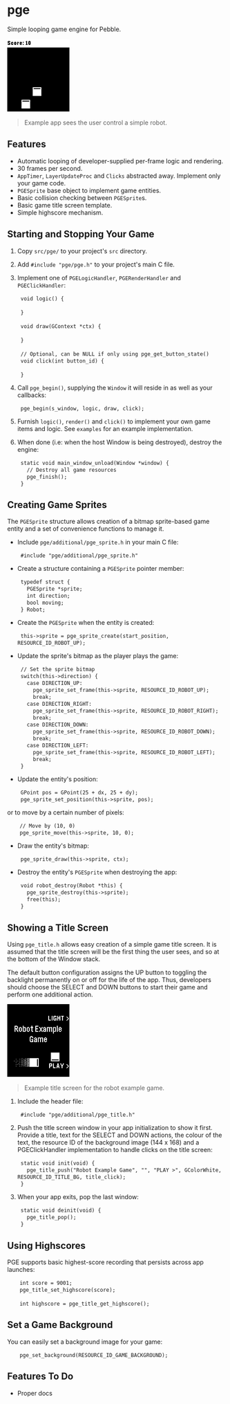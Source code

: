 # pge

Simple looping game engine for Pebble.

![screenshot](screenshots/screenshot1.png)

> Example app sees the user control a simple robot.

## Features

- Automatic looping of developer-supplied per-frame logic and rendering.
- 30 frames per second.
- `AppTimer`, `LayerUpdateProc` and `Clicks` abstracted away. Implement only
  your game code.
- `PGESprite` base object to implement game entities.
- Basic collision checking between `PGESprite`s.
- Basic game title screen template.
- Simple highscore mechanism.

## Starting and Stopping Your Game

1. Copy `src/pge/` to your project's `src` directory.

2. Add `#include "pge/pge.h"` to your project's main C file.

3. Implement one of `PGELogicHandler`, `PGERenderHandler` and
   `PGEClickHandler`:

        void logic() {
          
        }

        void draw(GContext *ctx) {
          
        }

        // Optional, can be NULL if only using pge_get_button_state()
        void click(int button_id) {
          
        }

4. Call `pge_begin()`, supplying the `Window` it will reside in as well as your
   callbacks:

        pge_begin(s_window, logic, draw, click);

5. Furnish `logic()`, `render()` and `click()` to implement your own game items
   and logic. See `examples` for an example implementation.

6. When done (i.e: when the host Window is being destroyed), destroy the engine:

        static void main_window_unload(Window *window) {
          // Destroy all game resources
          pge_finish();
        }

## Creating Game Sprites

The `PGESprite` structure allows creation of a bitmap sprite-based game entity
and a set of convenience functions to manage it.

 * Include `pge/additional/pge_sprite.h` in your main C file:

        #include "pge/additional/pge_sprite.h"

 * Create a structure containing a `PGESprite` pointer member:

        typedef struct {
          PGESprite *sprite;
          int direction;
          bool moving;
        } Robot;

 * Create the `PGESprite` when the entity is created:

        this->sprite = pge_sprite_create(start_position, RESOURCE_ID_ROBOT_UP);

 * Update the sprite's bitmap as the player plays the game:

        // Set the sprite bitmap
        switch(this->direction) {
          case DIRECTION_UP:
            pge_sprite_set_frame(this->sprite, RESOURCE_ID_ROBOT_UP);
            break;
          case DIRECTION_RIGHT:
            pge_sprite_set_frame(this->sprite, RESOURCE_ID_ROBOT_RIGHT);
            break;
          case DIRECTION_DOWN:
            pge_sprite_set_frame(this->sprite, RESOURCE_ID_ROBOT_DOWN);
            break;
          case DIRECTION_LEFT:
            pge_sprite_set_frame(this->sprite, RESOURCE_ID_ROBOT_LEFT);
            break;
        }

 * Update the entity's position:

        GPoint pos = GPoint(25 + dx, 25 + dy);
        pge_sprite_set_position(this->sprite, pos);

or to move by a certain number of pixels:

        // Move by (10, 0)
        pge_sprite_move(this->sprite, 10, 0);

 * Draw the entity's bitmap:

        pge_sprite_draw(this->sprite, ctx);

 * Destroy the entity's `PGESprite` when destroying the app:

        void robot_destroy(Robot *this) {
          pge_sprite_destroy(this->sprite);
          free(this);
        }

## Showing a Title Screen

Using `pge_title.h` allows easy creation of a simple game title screen. It is
assumed that the title screen will be the first thing the user sees, and so at
the bottom of the Window stack. 

The default button configuration assigns the UP button to toggling the backlight
permanently on or off for the life of the app. Thus, developers should choose
the SELECT and DOWN buttons to start their game and perform one additional
action.

![screenshot2](screenshots/screenshot2.png)

> Example title screen for the robot example game.

1. Include the header file:

        #include "pge/additional/pge_title.h"

2. Push the title screen window in your app initialization to show it first.
   Provide a title, text for the SELECT and DOWN actions, the colour of the
   text, the resource ID of the background image (144 x 168) and a
   PGEClickHandler implementation to handle clicks on the title screen:

        static void init(void) {
          pge_title_push("Robot Example Game", "", "PLAY >", GColorWhite, RESOURCE_ID_TITLE_BG, title_click);
        }

3. When your app exits, pop the last window:

        static void deinit(void) {
          pge_title_pop();
        }

## Using Highscores

PGE supports basic highest-score recording that persists across app launches:

        int score = 9001;
        pge_title_set_highscore(score);

        int highscore = pge_title_get_highscore();

## Set a Game Background

You can easily set a background image for your game:

        pge_set_background(RESOURCE_ID_GAME_BACKGROUND);

## Features To Do

- Proper docs
